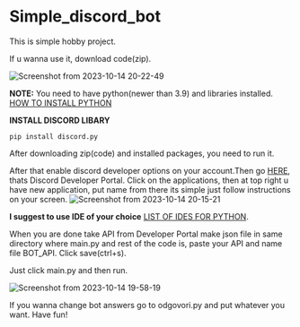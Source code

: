 # Simple_discord_bot

This is simple hobby project. 

If u wanna use it, download code(zip). 

![Screenshot from 2023-10-14 20-22-49](https://github.com/Yodakole1/Simple-discord_bot/assets/119262845/e4365be4-4fd3-4278-8bc3-c87f670320c7)

**NOTE:** You need to have python(newer than 3.9) and libraries installed.
[HOW TO INSTALL PYTHON](https://www.python.org/downloads/)

**INSTALL DISCORD LIBARY**
```
pip install discord.py
```

After  downloading zip(code) and installed packages, you need to run it.

After  that enable discord developer options on your account.Then go [HERE](https://discord.com/developers/applications), thats Discord Developer Portal. Click on the applications, then at top right u have new application, put name from there its simple just follow instructions on your screen. 
![Screenshot from 2023-10-14 20-15-21](https://github.com/Yodakole1/Simple-discord_bot/assets/119262845/61b0581e-4e02-4f69-af3e-1415534664a3)

**I suggest to use IDE of your choice** [LIST OF IDES FOR PYTHON](https://en.wikipedia.org/wiki/Comparison_of_integrated_development_environments#Python).

When you are done take API from Developer Portal make json file in same directory where main.py and rest of the code is, paste your API and name file BOT_API. Click save(ctrl+s). 

Just click main.py and then run.

![Screenshot from 2023-10-14 19-58-19](https://github.com/Yodakole1/Simple-discord_bot/assets/119262845/fb1ec02d-078a-4819-b3a3-e08c82bf1976)

If you wanna change bot answers go to odgovori.py and put whatever you want.
Have fun!
